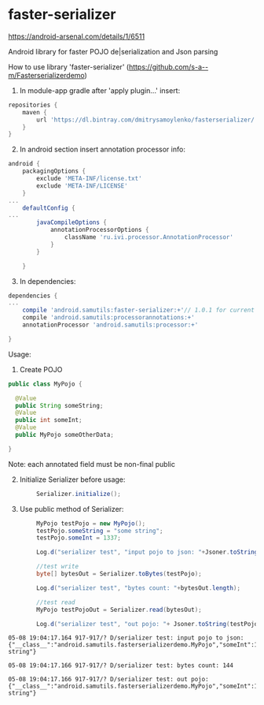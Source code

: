 # faster-serializer

https://android-arsenal.com/details/1/6511

Android library for faster POJO de|serialization and Json parsing

How to use library 'faster-serializer' (https://github.com/s-a--m/Fasterserializerdemo)

1. In module-app gradle after 'apply plugin...' insert:

```gradle
repositories {
	maven {
		url 'https://dl.bintray.com/dmitrysamoylenko/fasterserializer/'
	}
}
```

2. In android section insert annotation processor info:
```gradle
android {
	packagingOptions {
		exclude 'META-INF/license.txt'
		exclude 'META-INF/LICENSE'
	}
...
	defaultConfig {
...
		javaCompileOptions {
			annotationProcessorOptions {
				className 'ru.ivi.processor.AnnotationProcessor'
			}
		}

	}
```
3. In dependencies:
```gradle
dependencies {
...
	compile 'android.samutils:faster-serializer:+'// 1.0.1 for current time
	compile 'android.samutils:processorannotations:+'
	annotationProcessor 'android.samutils:processor:+'

}
```

Usage:

1. Create POJO

```java
public class MyPojo {

  @Value
  public String someString;
  @Value
  public int someInt;
  @Value
  public MyPojo someOtherData;

}
```

Note: each annotated field must be non-final public

2. Initialize Serializer before usage:

```java
		Serializer.initialize();
```

3. Use public method of Serializer:

```java
		MyPojo testPojo = new MyPojo();
		testPojo.someString = "some string";
		testPojo.someInt = 1337;

		Log.d("serializer test", "input pojo to json: "+Jsoner.toString(testPojo));

		//test write
		byte[] bytesOut = Serializer.toBytes(testPojo);

		Log.d("serializer test", "bytes count: "+bytesOut.length);

		//test read
		MyPojo testPojoOut = Serializer.read(bytesOut);

		Log.d("serializer test", "out pojo: "+ Jsoner.toString(testPojoOut));
```

```log
05-08 19:04:17.164 917-917/? D/serializer test: input pojo to json: {"__class__":"android.samutils.fasterserializerdemo.MyPojo","someInt":1337,"someString":"some string"}

05-08 19:04:17.166 917-917/? D/serializer test: bytes count: 144

05-08 19:04:17.166 917-917/? D/serializer test: out pojo: {"__class__":"android.samutils.fasterserializerdemo.MyPojo","someInt":1337,"someString":"some string"}
```
